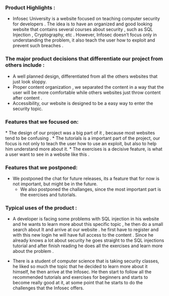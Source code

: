<h3>Product Highlights :</h3>

 * Infosec University is a website focused on teaching computer security for developers . The idea is to have an organized and good looking website that contains several courses about security , such as SQL Injection , Cryptography, etc . However, Infosec  doesn’t focus only in understanding the problem, it also teach the user how to exploit and prevent such breaches  .

<h3>The major product decisions that differentiate our project from others include :</h3>

 * A well planned design, differentiated from all the others websites that just look sloppy.
 * Proper content organization ,  we separated the content in a way that the user will be more comfortable while others websites just throw content after content .
 * Accessibility, our website is designed to be a easy way to enter the security topic.

<h3>Features that we focused on:</h3>
 * The design of our project was a big part of it , because most websites tend to be confusing .
 *	The tutorials is a important part of the project, our focus is not only to teach the user how to use an exploit, but also to help him understand more about it.
 *	The exercises is a decisive feature, is what a user want to see in a website like this .

<h3>Features that we postponed:</h3>

  * We postponed the chat for future releases, its a feature that for now is not important, but might be in the future.
 	* We also postponed the challanges, since the most important part is the exercises and tutorials.

<h3>Typical uses of the product :</h3>

 * A developer is facing some problems with SQL injection in his website and he wants to learn more about this specific topic , he then do a small search about It and arrive at our website . he first have to register and with this new login he will have full access to the content . Since he already knows a lot about security he goes straight to the SQL injections tutorial and after finish reading he does all the exercises and learn more about the problem .

 * There is a student of computer science that is taking security classes,  he liked so much the topic that he decided to learn more about it himself, he then arrive at the Infosec. He then start to follow all the recommended tutorials and exercises for beginners and starts to become really good at it, at some point that he starts to do the challenges that the Infosec offers.
